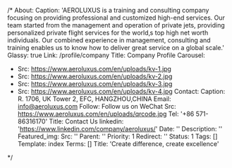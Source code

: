 /*
About:
  Caption: 'AEROLUXUS is a training and consulting company focusing on providing professional and customized high-end services. Our team started from the management and operation of private jets, providing personalized private flight services for the world&sbquo;s top high net worth individuals. Our combined experience in management, consulting and training enables us to know how to deliver great service on a global scale.'
  Glassy: true
  Link: /profile/company
  Title: Company Profile
Carousel:
- Src: https://www.aeroluxus.com/en/uploads/kv-1.jpg
- Src: https://www.aeroluxus.com/en/uploads/kv-2.jpg
- Src: https://www.aeroluxus.com/en/uploads/kv-3.jpg
- Src: https://www.aeroluxus.com/en/uploads/kv-4.jpg
Contact:
  Caption: R. 1706, UK Tower 2, EFC, HANGZHOU,CHINA
  Email: info@aeroluxus.com
  Follow: Follow us on WeChat
  Src: https://www.aeroluxus.com/en/uploads/qrcode.jpg
  Tel: '+86 571-86316170'
  Title: Contact Us
  linkedin: 'https://www.linkedin.com/company/aeroluxus/'
Date: ''
Description: ''
Featured_img:
  Src: ''
Parent: ''
Priority: 1
Redirect: ''
Status: 1
Tags: []
Template: index
Terms: []
Title: 'Create difference, create excellence'

*/
